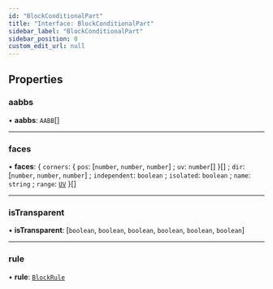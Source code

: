 ```yaml
---
id: "BlockConditionalPart"
title: "Interface: BlockConditionalPart"
sidebar_label: "BlockConditionalPart"
sidebar_position: 0
custom_edit_url: null
---
```


## Properties

### aabbs

• **aabbs**: `AABB`[]

___

### faces

• **faces**: \{ `corners`: \{ `pos`: [`number`, `number`, `number`] ; `uv`: `number`[]  }[] ; `dir`: [`number`, `number`, `number`] ; `independent`: `boolean` ; `isolated`: `boolean` ; `name`: `string` ; `range`: [`UV`](../modules.md#uv-24)  }[]

___

### isTransparent

• **isTransparent**: [`boolean`, `boolean`, `boolean`, `boolean`, `boolean`, `boolean`]

___

### rule

• **rule**: [`BlockRule`](../modules.md#blockrule-24)
